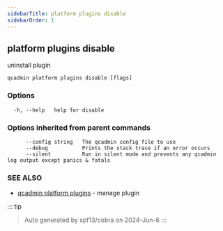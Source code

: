 ```yaml
---
sidebarTitle: platform plugins disable
sidebarOrder: 1
---
```


## platform plugins disable

uninstall plugin

```
qcadmin platform plugins disable [flags]
```

### Options

```
  -h, --help   help for disable
```

### Options inherited from parent commands

```
      --config string   The qcadmin config file to use
      --debug           Prints the stack trace if an error occurs
      --silent          Run in silent mode and prevents any qcadmin log output except panics & fatals
```

### SEE ALSO

* [qcadmin platform plugins](platform_plugins.md)	 - manage plugin

::: tip
>Auto generated by spf13/cobra on 2024-Jun-6
:::